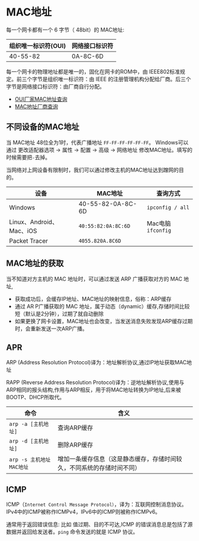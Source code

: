 # MAC地址
每一个网卡都有一个 6 字节（ 48bit）的 MAC地址:

组织唯一标识符(OUI) | 网络接口标识符
------- | -------
40-55-82 | 0A-8C-6D

每一个网卡的物理地址都是唯一的，固化在网卡的ROM中，由 IEEE802标准规定。前三个字节是组织唯一标识符：由 IEEE 的注册管理机构分配给厂商。后三个字节是网络接口标识符：由厂商自行分配。
* [OUI厂家MAC地址查询](http://standards-oui.ieee.org/oui/oui.txt)
* [MAC地址厂商查询](https://mac.bmcx.com/)

## 不同设备的MAC地址
当 MAC地址 48位全为1时，代表广播地址 `FF-FF-FF-FF-FF-FF`。 Windows可以通过 更改适配器选项 -> 属性 -> 配置 -> 高级 -> 网络地址 修改MAC地址。填写的时候需要把`-`去掉。

当网络对上网设备有限制时，我们可以通过修改主机的MAC地址达到蹭网的目的。

设备 | MAC地址 | 查询方式
------- | ------- | -------
Windows | 40-55-82-0A-8C-6D | `ipconfig / all`
Linux、Android、Mac、iOS | `40:55:82:0A:8C:6D` | Mac电脑 `ifconfig` 
Packet Tracer | `4055.820A.8C6D`


## MAC地址的获取
当不知道对方主机的 MAC 地址时，可以通过发送 ARP 广播获取对方的 MAC 地址,
* 获取成功后，会缓存IP地址、MAC地址的映射信息，俗称：ARP缓存
* 通过 AR P广播获取的 MAC 地址，属于动态（dynamic）缓存,存储时间比较短（默认是2分钟），过期了就自动删除
* 如果更换了网卡设置，MAC地址也会改变，当发送消息失败发现ARP缓存过期时，会重新发送一次ARP广播。


## APR
ARP (Address Resolution Protocol)译为：地址解析协议,通过IP地址获取MAC地址

RAPP (Reverse Address Resolution Protocol)译为：逆地址解析协议,使用与ARP相同的报头结构,作用与ARP相反，用于将MAC地址转换为IP地址,后来被BOOTP、DHCP所取代。
    

命令 | 含义
------- | -------
`arp -a [主机地址]` | 查询ARP缓存
`arp -d [主机地址]` | 删除ARP缓存
`arp -s 主机地址 MAC地址` | 增加一条缓存信息（这是静态缓存，存储时间较久，不同系统的存储时间不同）

## ICMP
ICMP（`Internet Control Message Protocol）`，译为：互联网控制消息协议。IPv4中的ICMP被称作ICMPv4，IPv6中的ICMP则被称作ICMPv6。

通常用于返回错误信息: 比如 值过期、目的不可达,ICMP 的错误消息总是包括了源数据并返回给发送者。`ping` 命令发送的就是 ICMP 协议。